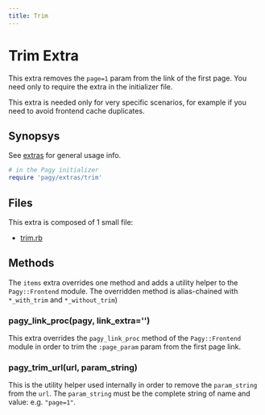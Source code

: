 ```yaml
---
title: Trim
---
```

# Trim Extra

This extra removes the `page=1` param from the link of the first page. You need only to require the extra in the initializer file.

This extra is needed only for very specific scenarios, for example if you need to avoid frontend cache duplicates.

## Synopsys

See [extras](../extras.md) for general usage info.

```ruby
# in the Pagy initializer
require 'pagy/extras/trim'
```

## Files

This extra is composed of 1 small file:

- [trim.rb](https://github.com/ddnexus/pagy/blob/master/lib/pagy/extras/trim.rb)

## Methods

The `items` extra overrides one method and adds a utility helper to the `Pagy::Frontend` module. The overridden method is alias-chained with `*_with_trim` and `*_without_trim`)

### pagy_link_proc(pagy, link_extra='')

This extra overrides the `pagy_link_proc` method of the `Pagy::Frontend` module in order to trim the `:page_param` param from the first page link.

### pagy_trim_url(url, param_string)

This is the utility helper used internally in order to remove the `param_string` from the `url`. The `param_string` must be the complete string of name and value: e.g. `"page=1"`.


